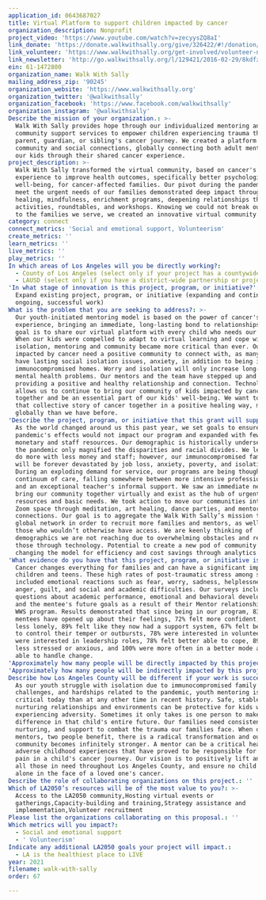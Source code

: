 ```yaml
---
application_id: 0643687027
title: Virtual Platform to support children impacted by cancer
organization_description: Nonprofit
project_video: 'https://www.youtube.com/watch?v=zecyysZQ8aI'
link_donate: 'https://donate.walkwithsally.org/give/326422/#!/donation/checkout'
link_volunteer: 'https://www.walkwithsally.org/get-involved/volunteer-now/'
link_newsletter: 'http://go.walkwithsally.org/l/129421/2016-02-29/8kdfz'
ein: 61-1472800
organization_name: Walk With Sally
mailing_address_zip: '90245'
organization_website: 'https://www.walkwithsally.org'
organization_twitter: '@walkwithsally'
organization_facebook: 'https://www.facebook.com/walkwithsally'
organization_instagram: '@walkwithsally'
Describe the mission of your organization.: >-
  Walk With Sally provides hope through our individualized mentoring and
  community support services to empower children experiencing trauma through a
  parent, guardian, or sibling's cancer journey. We created a platform for
  community and social connections, globally connecting both adult mentors and
  our kids through their shared cancer experience.
project_description: >-
  Walk With Sally transformed the virtual community, based on cancer's shared
  experience to improve health outcomes, specifically better psychological
  well-being, for cancer-affected families. Our pivot during the pandemic to
  meet the urgent needs of our families demonstrated deep impact through art
  healing, mindfulness, enrichment programs, deepening relationships through
  activities, roundtables, and workshops. Knowing we could not break our promise
  to the families we serve, we created an innovative virtual community.
category: connect
connect_metrics: 'Social and emotional support, Volunteerism'
create_metrics: ''
learn_metrics: ''
live_metrics: ''
play_metrics: ''
In which areas of Los Angeles will you be directly working?:
  - County of Los Angeles (select only if your project has a countywide benefit)
  - LAUSD (select only if you have a district-wide partnership or project)
'In what stage of innovation is this project, program, or initiative?': >-
  Expand existing project, program, or initiative (expanding and continuing
  ongoing, successful work)
What is the problem that you are seeking to address?: >-
  Our youth-initiated mentoring model is based on the power of cancer's shared
  experience, bringing an immediate, long-lasting bond to relationships; our
  goal is to share our virtual platform with every child who needs our services.
  When our kids were compelled to adapt to virtual learning and cope with
  isolation, mentoring and community became more critical than ever. Our kids
  impacted by cancer need a positive community to connect with, as many of them
  have lasting social isolation issues, anxiety, in addition to being in
  immunocompromised homes. Worry and isolation will only increase long-term
  mental health problems. Our mentors and the team have stepped up and are
  providing a positive and healthy relationship and connection. Technology
  allows us to continue to bring our community of kids impacted by cancer
  together and be an essential part of our kids' well-being. We want to bring
  that collective story of cancer together in a positive healing way, more
  globally than we have before.
'Describe the project, program, or initiative that this grant will support to address the problem identified.': >-
  As the world changed around us this past year, we set goals to ensure the
  pandemic's effects would not impact our program and expanded with fewer
  monetary and staff resources. Our demographic is historically underserved, and
  the pandemic only magnified the disparities and racial divides. We learned to
  do more with less money and staff; however, our immunocompromised families
  will be forever devastated by job loss, anxiety, poverty, and isolation.
  During an exploding demand for service, our programs are being thought of on a
  continuum of care, falling somewhere between more intensive professional care
  and an exceptional teacher's informal support. We saw an immediate need to
  bring our community together virtually and exist as the hub of urgent
  resources and basic needs. We took action to move our communities into the
  Zoom space through meditation, art healing, dance parties, and mentor
  connections. Our goal is to aggregate the Walk With Sally’s mission through a
  global network in order to recruit more families and mentors, as well as serve
  those who wouldn’t otherwise have access. We are keenly thinking of
  demographics we are not reaching due to overwhelming obstacles and removing
  those through technology. Potential to create a new pod of community while
  changing the model for efficiency and cost savings through analytics.
'What evidence do you have that this project, program, or initiative is or will be successful, and how will you define and measure success?': >-
  Cancer changes everything for families and can have a significant impact on
  children and teens. These high rates of post-traumatic stress among siblings
  included emotional reactions such as fear, worry, sadness, helplessness,
  anger, guilt, and social and academic difficulties. Our surveys include
  questions about academic performance, emotional and behavioral development,
  and the mentee's future goals as a result of their Mentor relationship and the
  WWS program. Results demonstrated that since being in our program, 83% of
  mentees have opened up about their feelings, 72% felt more confident, 89% felt
  less lonely, 89% felt like they now had a support system, 67% felt better able
  to control their temper or outbursts, 78% were interested in volunteering, 44%
  were interested in leadership roles, 78% felt better able to cope, 89% felt
  less stressed or anxious, and 100% were more often in a better mode and better
  able to handle change.
'Approximately how many people will be directly impacted by this project, program, or initiative?': '600'
'Approximately how many people will be indirectly impacted by this project, program, or initiative?': '2400'
Describe how Los Angeles County will be different if your work is successful.: >-
  As our youth struggle with isolation due to immunocompromised family members,
  challenges, and hardships related to the pandemic, youth mentoring is more
  critical today than at any other time in recent history. Safe, stable, and
  nurturing relationships and environments can be protective for kids who are
  experiencing adversity. Sometimes it only takes is one person to make a
  difference in that child's entire future. Our families need consistent love,
  nurturing, and support to combat the trauma our families face. When one person
  mentors, two people benefit, there is a radical transformation and our
  community becomes infinitely stronger. A mentor can be a critical healer of
  adverse childhood experiences that have proved to be responsible for so much
  pain in a child's cancer journey. Our vision is to positively lift and impact
  all those in need throughout Los Angeles County, and ensure no child walks
  alone in the face of a loved one's cancer.
Describe the role of collaborating organizations on this project.: ''
Which of LA2050’s resources will be of the most value to you?: >-
  Access to the LA2050 community,Hosting virtual events or
  gatherings,Capacity-building and training,Strategy assistance and
  implementation,Volunteer recruitment
Please list the organizations collaborating on this proposal.: ''
Which metrics will you impact?:
  - Social and emotional support
  - ' Volunteerism'
Indicate any additional LA2050 goals your project will impact.:
  - LA is the healthiest place to LIVE
year: 2021
filename: walk-with-sally
order: 67

---
```

